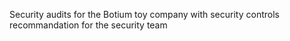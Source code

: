 Security audits for the Botium toy company with security controls recommandation for the security team
